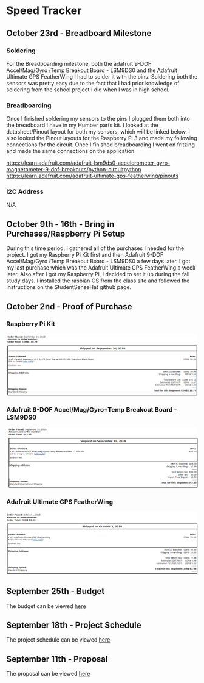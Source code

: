 # Speed Tracker

## October 23rd - Breadboard Milestone
### Soldering 
For the Breadboarding milestone, both the adafruit 9-DOF Accel/Mag/Gyro+Temp Breakout Board - LSM9DS0 and the Adafruit Ultimate GPS FeatherWing I had to solder it with the pins. Soldering both the sensors was pretty easy due to the fact that I had prior knowledge of soldering from the school project I did when I was in high school. 

### Breadboarding 
Once I finished soldering my sensors to the pins I plugged them both into the breadboard I have in my Humber parts kit. I looked at the datasheet/Pinout layout for both my sensors, which will be linked below. I also looked the Pinout layouts for the Raspberry Pi 3 and made my following connections for the circuit. Once I finished breadboarding I went on fritzing and made the same connections on the application.

https://learn.adafruit.com/adafruit-lsm9ds0-accelerometer-gyro-magnetometer-9-dof-breakouts/python-circuitpython
https://learn.adafruit.com/adafruit-ultimate-gps-featherwing/pinouts

### I2C Address 
N/A

## October 9th - 16th - Bring in Purchases/Raspberry Pi Setup 
During this time period, I gathered all of the purchases I needed for the project. I got my Raspberry Pi Kit first and then Adafruit 9-DOF Accel/Mag/Gyro+Temp Breakout Board - LSM9DS0 a few days later. I got my last purchase which was the Adafruit Ultimate GPS FeatherWing a week later. Also after I got my Raspberry Pi, I decided to set it up during the fall study days. I installed the rasbian OS from the class site and followed the instructions on the StudentSenseHat github page.

## October 2nd - Proof of Purchase
### Raspberry Pi Kit
![Raspberry Pi](https://github.com/Zhillp/SpeedTracker/blob/master/Documentations/Invoice/pi.PNG)

### Adafruit 9-DOF Accel/Mag/Gyro+Temp Breakout Board - LSM9DS0
![Accel/Mag/Gyro+Temp board](https://github.com/Zhillp/SpeedTracker/blob/master/Documentations/Invoice/Sensor.PNG)

### Adafruit Ultimate GPS FeatherWing
![GPS](https://github.com/Zhillp/SpeedTracker/blob/master/Documentations/Invoice/gps.PNG)

## September 25th - Budget
The budget can be viewed [here](https://github.com/Zhillp/SpeedTracker/blob/master/Documentations/Purchases.xlsx)

## September 18th - Project Schedule 
The project schedule can be viewed [here](https://github.com/Zhillp/SpeedTracker/blob/master/Documentations/Project1.mpp)

## September 11th - Proposal  
The proposal can be viewed [here]()
